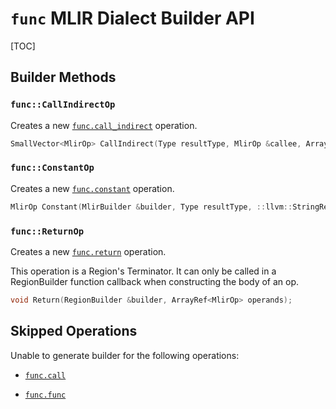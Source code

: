 # `func` MLIR Dialect Builder API

[TOC]

## Builder Methods

### `func::CallIndirectOp`

Creates a new [`func.call_indirect`](https://mlir.llvm.org/docs/Dialects/Func/#funccall_indirect-funccall_indirectop)
operation.

```c++
SmallVector<MlirOp> CallIndirect(Type resultType, MlirOp &callee, ArrayRef<MlirOp> callee_operands, /*optional*/::mlir::ArrayAttr arg_attrs = {}, /*optional*/::mlir::ArrayAttr res_attrs = {});
```

### `func::ConstantOp`

Creates a new [`func.constant`](https://mlir.llvm.org/docs/Dialects/Func/#funcconstant-funcconstantop)
operation.

```c++
MlirOp Constant(MlirBuilder &builder, Type resultType, ::llvm::StringRef value);
```

### `func::ReturnOp`

Creates a new [`func.return`](https://mlir.llvm.org/docs/Dialects/Func/#funcreturn-funcreturnop)
operation.

This operation is a Region's Terminator. It can only be called in a RegionBuilder
function callback when constructing the body of an op.

```c++
void Return(RegionBuilder &builder, ArrayRef<MlirOp> operands);
```

## Skipped Operations

Unable to generate builder for the following operations:

 - [`func.call`](https://mlir.llvm.org/docs/Dialects/Func/#funccall-funccallop)

 - [`func.func`](https://mlir.llvm.org/docs/Dialects/Func/#funcfunc-funcfuncop)

